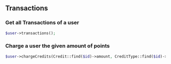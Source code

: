 ## Transactions

### Get all Transactions of a user
```php
$user->transactions();
```

### Charge a user the given amount of points
```php
$user->chargeCredits(Credit::find($id)->amount, CreditType::find($id)->id);
```
